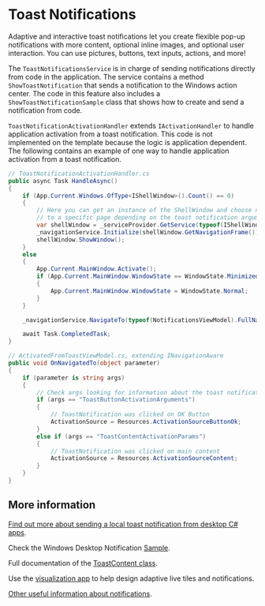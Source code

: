 ﻿# Toast Notifications

Adaptive and interactive toast notifications let you create flexible pop-up notifications with more content, optional inline images, and optional user interaction. You can use pictures, buttons, text inputs, actions, and more!

The `ToastNotificationsService` is in charge of sending notifications directly from code in the application. The service contains a method `ShowToastNotification` that sends a notification to the Windows action center. The code in this feature also includes a `ShowToastNotificationSample` class that shows how to create and send a notification from code.

`ToastNotificationActivationHandler` extends `IActivationHandler` to handle application activation from a toast notification. This code is not implemented on the template because the logic is application dependent. The following contains an example of one way to handle application activation from a toast notification.

```csharp
// ToastNotificationActivationHandler.cs
public async Task HandleAsync()
{
    if (App.Current.Windows.OfType<IShellWindow>().Count() == 0)
    {
        // Here you can get an instance of the ShellWindow and choose navigate
        // to a specific page depending on the toast notification arguments
        var shellWindow = _serviceProvider.GetService(typeof(IShellWindow)) as IShellWindow;
        _navigationService.Initialize(shellWindow.GetNavigationFrame());
        shellWindow.ShowWindow();
    }
    else
    {
        App.Current.MainWindow.Activate();
        if (App.Current.MainWindow.WindowState == WindowState.Minimized)
        {
            App.Current.MainWindow.WindowState = WindowState.Normal;
        }
    }

    _navigationService.NavigateTo(typeof(NotificationsViewModel).FullName, _config[ActivationArguments]);

    await Task.CompletedTask;
}

// ActivatedFromToastViewModel.cs, extending INavigationAware
public void OnNavigatedTo(object parameter)
{
    if (parameter is string args)
    {
        // Check args looking for information about the toast notification
        if (args == "ToastButtonActivationArguments")
        {
            // ToastNotification was clicked on OK Button
            ActivationSource = Resources.ActivationSourceButtonOk;
        }
        else if (args == "ToastContentActivationParams")
        {
            // ToastNotification was clicked on main content
            ActivationSource = Resources.ActivationSourceContent;
        }
    }
}
```

## More information

[Find out more about sending a local toast notification from desktop C# apps](https://docs.microsoft.com/windows/uwp/design/shell/tiles-and-notifications/send-local-toast-desktop?tabs=desktop).

Check the Windows Desktop Notification [Sample](https://github.com/WindowsNotifications/desktop-toasts).

Full documentation of the [ToastContent class](https://docs.microsoft.com/dotnet/api/microsoft.toolkit.uwp.notifications.toastcontent).

Use the [visualization app](https://docs.microsoft.com/windows/uwp/controls-and-patterns/tiles-and-notifications-notifications-visualizer) to help design adaptive live tiles and notifications.

[Other useful information about notifications](../notifications.md#other-useful-links-about-notifications).
